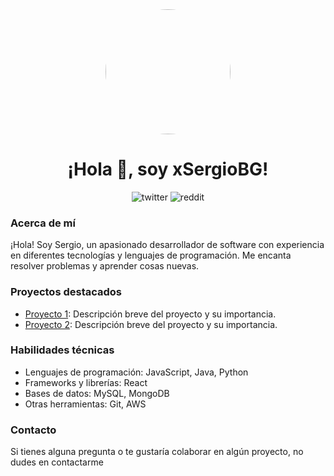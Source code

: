 <div id="header" align="center">
   <img src="https://media.giphy.com/media/v1.Y2lkPTc5MGI3NjExa3Zqd2c1bWc2Y3A4aDB0aGF0MHM3NjE5eHRtMnBqaXk4azQ3ODdqYiZlcD12MV9pbnRlcm5hbF9naWZfYnlfaWQmY3Q9Zw/kH6CqYiquZawmU1HI6/giphy.gif" width="200" style="border-radius: 50%;"/>
   <h1 align="center">¡Hola 👋, soy xSergioBG!</h1>
</div>

<div id="badges" align="center">
   <img src="https://img.shields.io/twitter/follow/xSergioBG?label=Follow%20%40xSergioBG&style=social" alt="twitter"/>
   <img src="https://img.shields.io/reddit/user/_SergioBG_" alt="reddit"/>
</div>

### Acerca de mí

¡Hola! Soy Sergio, un apasionado desarrollador de software con experiencia en diferentes tecnologías y lenguajes de programación. Me encanta resolver problemas y aprender cosas nuevas.

### Proyectos destacados

- [Proyecto 1](https://github.com/xSergioBG/REACT-PERSONAL-BOILERPLATE): Descripción breve del proyecto y su importancia.
- [Proyecto 2](https://github.com/xSergioBG/python-guide): Descripción breve del proyecto y su importancia.

### Habilidades técnicas

- Lenguajes de programación: JavaScript, Java, Python
- Frameworks y librerías: React
- Bases de datos: MySQL, MongoDB
- Otras herramientas: Git, AWS

### Contacto

Si tienes alguna pregunta o te gustaría colaborar en algún proyecto, no dudes en contactarme 
